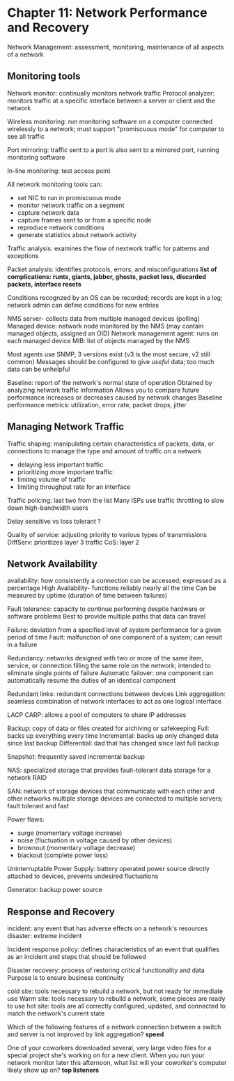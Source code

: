# Chapter 11: Network Performance and Recovery

Network Management: assessment, monitoring, maintenance of all aspects of a network

## Monitoring tools

Network monitor: continually monitors network traffic
Protocol analyzer: monitors traffic at a specific interface between a server or client and the network

Wireless monitoring: run monitoring software on a computer connected wirelessly to a network; must support "promiscuous mode" for computer to see all traffic

Port mirroring: traffic sent to a port is also sent to a mirrored port, running monitoring software

In-line monitoring: test access point

All network monitoring tools can:
* set NIC to run in promiscuous mode
* monitor network traffic on a segment
* capture network data
* capture frames sent to or from a specific node
* reproduce network conditions
* generate statistics about network activity

Traffic analysis: examines the flow of nextwork traffic for patterns and exceptions

Packet analysis: identifies protocols, errors, and misconfigurations
**list of complications: runts, giants, jabber, ghosts, packet loss, discarded packets, interface resets**

Conditions recognzed by an OS can be recorded; records are kept in a log; network admin can define conditions for new entries

NMS server- collects data from multiple managed devices (polling)
Managed device: network node monitored by the NMS (may contain managed objects, assigned an OID)
Network management agent: runs on each managed device
MIB: list of objects managed by the NMS

Most agents use SNMP, 3 versions exist (v3 is the most secure, v2 still common)
Messages should be configured to give *useful* data; too much data can be unhelpful

Baseline: report of the network's normal state of operation
Obtained by analyzing network traffic information
Allows you to compare future performance increases or decreases caused by network changes
Baseline performance metrics: utilization, error rate, packet drops, jitter

## Managing Network Traffic

Traffic shaping: manipulating certain characteristics of packets, data, or connections to manage the type and amount of traffic on a network
* delaying less important traffic
* prioritizing more important traffic
* limitng volume of traffic
* limiting throughput rate for an interface

Traffic policing: last two from the list
Many ISPs use traffic throttling to slow down high-bandwidth users

Delay sensitive vs loss tolerant ? 

Quality of service: adjusting priority to various types of transmissions
DiffServ: prioritizes layer 3 traffic
CoS: layer 2

## Network Availability

availability: how consistently a connection can be accessed; expressed as a percentage
High Availability- functions reliably nearly all the time
Can be measured by uptime (duration of time between failures)

Fault tolerance: capacity to continue performing despite hardware or software problems
Best to provide multiple paths that data can travel

Failure: deviation from a specified level of system performance for a given period of time
Fault: malfunction of one component of a system; can result in a failure

Redundancy: networks designed with two or more of the same item, service, or connection filling the same role on the network; intended to eliminate single points of failure
Automatic failover: one component can automatically resume the duties of an identical component

Redundant links: redundant connections between devices
Link aggregation: seamless combination of network interfaces to act as one logical interface

LACP
CARP: allows a pool of computers to share IP addresses

Backup: copy of data or files created for archiving or safekeeping
Full: backs up everything every time
Incremental: backs up only changed data since last backup
Differential: dad that has changed since last full backup

Snapshot: frequently saved incremental backup

NAS: specialized storage that provides fault-tolerant data storage for a network
RAID

SAN: network of storage devices that communicate with each other and other networks
multiple storage devices are connected to multiple servers; fault tolerant and fast

Power flaws:
* surge (momentary voltage increase)
* noise (fluctuation in voltage caused by other devices)
* brownout (momentary voltage decrease)
* blackout (complete power loss)

Uninterruptable Power Supply: battery operated power source directly attached to devices, prevents undesired fluctuations

Generator: backup power source

## Response and Recovery

incident: any event that has adverse effects on a network's resources
disaster: extreme incident

Incident response policy: defines characteristics of an event that qualifies as an incident and steps that should be followed

Disaster recovery: process of restoring critical functionality and data
Purpose is to ensure business continuity

cold site: tools necessary to rebuild a network, but not ready for immediate use
Warm site: tools necessary to rebuild a network, some pieces are ready to use
hot site: tools are all correctly configured, updated, and connected to match the network's current state

Which of the following features of a network connection between a switch and server is not improved by link aggregation? **speed**

One of your coworkers downloaded several, very large video files for a special project she's working on for a new client. When you run your network monitor later this afternoon, what list will your coworker's computer likely show up on? **top listeners**